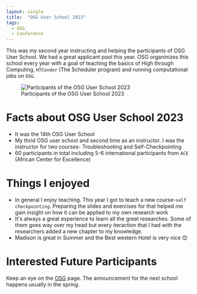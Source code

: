 ```yaml
---
layout: single
title:  "OSG User School 2023"
tags:
  - OSG
  - Conference
---
```

This was my second year instructing and helping the participants of OSG User School. We had a great applicant pool this year. OSG organinizes this school every year with a goal of teaching the basics of High through Computing, `HTCondor` (The Scheduler program) and running computational jobs on `OSG`.

<figure class="align-center">
  <img src="{{ site.url }}{{ site.baseurl }}/docs/assets/images/OSG_US_2023.jpeg" alt="Participants of the OSG User School 2023">
  <figcaption>Participants of the OSG User School 2023</figcaption>
</figure>

# Facts about OSG User School 2023
- It was the 14th OSG User School
- My thrid OSG user school and second time as an instructor. I was the instructor for two courses- Troubleshooting and Self-Checkpointing
- 60 participants in total including 5-6 international participants from `ACE` (African Center for Excellence)

# Things I enjoyed
- In general I enjoy teaching. This year I got to teach a new course-`self checkpointing`. Preparing the slides and exercises for that helped me gain insight on how it can be applied to my own research work
- It's always a great experience to learn all the great researches. Some of them goes way over my head but every iteraction that I had with the researchers added a new chapter to my knowledge.
- Madison is great in Summer and the Best western Hotel is very nice :blush:

# Interested Future Participants
Keep an eye on the [OSG](https://osg-htc.org/) page. The announcement for the next school happens usually in the spring. 